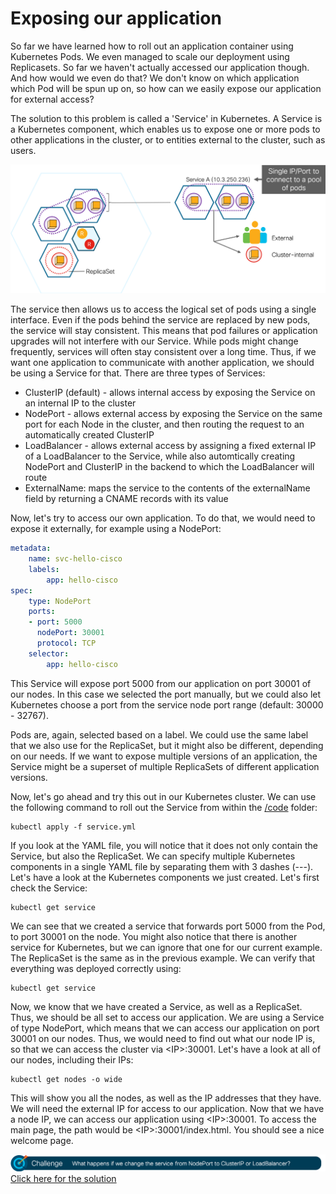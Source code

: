 # Exposing our application

So far we have learned how to roll out an application container using Kubernetes Pods. We even managed to scale our deployment using Replicasets. So far we haven't actually accessed our application though. And how would we even do that? We don't know on which application which Pod will be spun up on, so how can we easily expose our application for external access?

The solution to this problem is called a 'Service' in Kubernetes. A Service is a Kubernetes component, which enables us to expose one or more pods to other applications in the cluster, or to entities external to the cluster, such as users.

![Kubernetes Service](img/service.png?raw=true "Kubernetes Service")

The service then allows us to access the logical set of pods using a single interface. Even if the pods behind the service are replaced by new pods, the service will stay consistent. This means that pod failures or application upgrades will not interfere with our Service. While pods might change frequently, services will often stay consistent over a long time. Thus, if we want one application to communicate with another application, we should be using a Service for that. There are three types of Services:
* ClusterIP (default) - allows internal access by exposing the Service on an internal IP to the cluster
* NodePort - allows external access by exposing the Service on the same port for each Node in the cluster, and then routing the request to an automatically created ClusterIP
* LoadBalancer - allows external access by assigning a fixed external IP of a LoadBalancer to the Service, while also automtically creating NodePort and ClusterIP in the backend to which the LoadBalancer will route
* ExternalName: maps the service to the contents of the externalName field by returning a CNAME records with its value

Now, let's try to access our own application. To do that, we would need to expose it externally, for example using a NodePort:

```yaml
metadata:
    name: svc-hello-cisco
    labels:
        app: hello-cisco
spec:
    type: NodePort
    ports:
    - port: 5000
      nodePort: 30001
      protocol: TCP
    selector:
        app: hello-cisco
```

This Service will expose port 5000 from our application on port 30001 of our nodes. In this case we selected the port manually, but we could also let Kubernetes choose a port from the service node port range (default: 30000 - 32767).

Pods are, again, selected based on a label. We could use the same label that we also use for the ReplicaSet, but it might also be different, depending on our needs. If we want to expose multiple versions of an application, the Service might be a superset of multiple ReplicaSets of different application versions.

Now, let's go ahead and try this out in our Kubernetes cluster. We can use the following command to roll out the Service from within the [/code](code/ "/code") folder:

```
kubectl apply -f service.yml
```

If you look at the YAML file, you will notice that it does not only contain the Service, but also the ReplicaSet. We can specify multiple Kubernetes components in a single YAML file by separating them with 3 dashes (---). Let's have a look at the Kubernetes components we just created. Let's first check the Service:

```
kubectl get service
```

We can see that we created a service that forwards port 5000 from the Pod, to port 30001 on the node. You might also notice that there is another service for Kubernetes, but we can ignore that one for our current example. The ReplicaSet is the same as in the previous example. We can verify that everything was deployed correctly using:

```
kubectl get service
```

Now, we know that we have created a Service, as well as a ReplicaSet. Thus, we should be all set to access our application. We are using a Service of type NodePort, which means that we can access our application on port 30001 on our nodes. Thus, we would need to find out what our node IP is, so that we can access the cluster via &lt;IP&gt;:30001. Let's have a look at all of our nodes, including their IPs:

```
kubectl get nodes -o wide
```

This will show you all the nodes, as well as the IP addresses that they have. We will need the external IP for access to our application. Now that we have a node IP, we can access our application using &lt;IP&gt;:30001. To access the main page, the path would be &lt;IP&gt;:30001/index.html. You should see a nice welcome page.










![Challenge 1](img/challenge1.png?raw=true "Challenge 1")
[Click here for the solution](./solutions/challenge1 "Click here for the solution")
